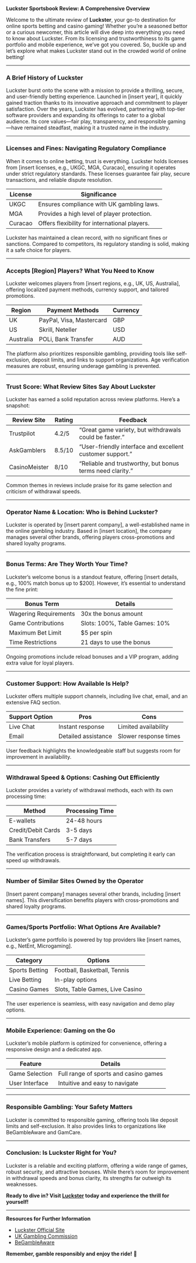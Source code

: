 **Luckster Sportsbook Review: A Comprehensive Overview**  

Welcome to the ultimate review of **Luckster**, your go-to destination for online sports betting and casino gaming! Whether you’re a seasoned bettor or a curious newcomer, this article will dive deep into everything you need to know about Luckster. From its licensing and trustworthiness to its game portfolio and mobile experience, we’ve got you covered. So, buckle up and let’s explore what makes Luckster stand out in the crowded world of online betting!  

---

### **A Brief History of Luckster**  
Luckster burst onto the scene with a mission to provide a thrilling, secure, and user-friendly betting experience. Launched in [insert year], it quickly gained traction thanks to its innovative approach and commitment to player satisfaction. Over the years, Luckster has evolved, partnering with top-tier software providers and expanding its offerings to cater to a global audience. Its core values—fair play, transparency, and responsible gaming—have remained steadfast, making it a trusted name in the industry.  

---

### **Licenses and Fines: Navigating Regulatory Compliance**  
When it comes to online betting, trust is everything. Luckster holds licenses from [insert licenses, e.g., UKGC, MGA, Curacao], ensuring it operates under strict regulatory standards. These licenses guarantee fair play, secure transactions, and reliable dispute resolution.  

| **License** | **Significance** |  
|-------------|------------------|  
| UKGC | Ensures compliance with UK gambling laws. |  
| MGA | Provides a high level of player protection. |  
| Curacao | Offers flexibility for international players. |  

Luckster has maintained a clean record, with no significant fines or sanctions. Compared to competitors, its regulatory standing is solid, making it a safe choice for players.  

---

### **Accepts [Region] Players? What You Need to Know**  
Luckster welcomes players from [insert regions, e.g., UK, US, Australia], offering localized payment methods, currency support, and tailored promotions.  

| **Region** | **Payment Methods** | **Currency** |  
|------------|---------------------|--------------|  
| UK | PayPal, Visa, Mastercard | GBP |  
| US | Skrill, Neteller | USD |  
| Australia | POLi, Bank Transfer | AUD |  

The platform also prioritizes responsible gambling, providing tools like self-exclusion, deposit limits, and links to support organizations. Age verification measures are robust, ensuring underage gambling is prevented.  

---

### **Trust Score: What Review Sites Say About Luckster**  
Luckster has earned a solid reputation across review platforms. Here’s a snapshot:  

| **Review Site** | **Rating** | **Feedback** |  
|-----------------|------------|--------------|  
| Trustpilot | 4.2/5 | “Great game variety, but withdrawals could be faster.” |  
| AskGamblers | 8.5/10 | “User-friendly interface and excellent customer support.” |  
| CasinoMeister | 8/10 | “Reliable and trustworthy, but bonus terms need clarity.” |  

Common themes in reviews include praise for its game selection and criticism of withdrawal speeds.  

---

### **Operator Name & Location: Who is Behind Luckster?**  
Luckster is operated by [insert parent company], a well-established name in the online gambling industry. Based in [insert location], the company manages several other brands, offering players cross-promotions and shared loyalty programs.  

---

### **Bonus Terms: Are They Worth Your Time?**  
Luckster’s welcome bonus is a standout feature, offering [insert details, e.g., 100% match bonus up to $200]. However, it’s essential to understand the fine print:  

| **Bonus Term** | **Details** |  
|----------------|-------------|  
| Wagering Requirements | 30x the bonus amount |  
| Game Contributions | Slots: 100%, Table Games: 10% |  
| Maximum Bet Limit | $5 per spin |  
| Time Restrictions | 21 days to use the bonus |  

Ongoing promotions include reload bonuses and a VIP program, adding extra value for loyal players.  

---

### **Customer Support: How Available Is Help?**  
Luckster offers multiple support channels, including live chat, email, and an extensive FAQ section.  

| **Support Option** | **Pros** | **Cons** |  
|--------------------|----------|----------|  
| Live Chat | Instant response | Limited availability |  
| Email | Detailed assistance | Slower response times |  

User feedback highlights the knowledgeable staff but suggests room for improvement in availability.  

---

### **Withdrawal Speed & Options: Cashing Out Efficiently**  
Luckster provides a variety of withdrawal methods, each with its own processing time:  

| **Method** | **Processing Time** |  
|------------|---------------------|  
| E-wallets | 24-48 hours |  
| Credit/Debit Cards | 3-5 days |  
| Bank Transfers | 5-7 days |  

The verification process is straightforward, but completing it early can speed up withdrawals.  

---

### **Number of Similar Sites Owned by the Operator**  
[Insert parent company] manages several other brands, including [insert names]. This diversification benefits players with cross-promotions and shared loyalty programs.  

---

### **Games/Sports Portfolio: What Options Are Available?**  
Luckster’s game portfolio is powered by top providers like [insert names, e.g., NetEnt, Microgaming].  

| **Category** | **Options** |  
|--------------|-------------|  
| Sports Betting | Football, Basketball, Tennis |  
| Live Betting | In-play options |  
| Casino Games | Slots, Table Games, Live Casino |  

The user experience is seamless, with easy navigation and demo play options.  

---

### **Mobile Experience: Gaming on the Go**  
Luckster’s mobile platform is optimized for convenience, offering a responsive design and a dedicated app.  

| **Feature** | **Details** |  
|-------------|-------------|  
| Game Selection | Full range of sports and casino games |  
| User Interface | Intuitive and easy to navigate |  

---

### **Responsible Gambling: Your Safety Matters**  
Luckster is committed to responsible gaming, offering tools like deposit limits and self-exclusion. It also provides links to organizations like BeGambleAware and GamCare.  

---

### **Conclusion: Is Luckster Right for You?**  
Luckster is a reliable and exciting platform, offering a wide range of games, robust security, and attractive bonuses. While there’s room for improvement in withdrawal speeds and bonus clarity, its strengths far outweigh its weaknesses.  

**Ready to dive in? Visit [Luckster](https://www.luckster.com) today and experience the thrill for yourself!**  

---

**Resources for Further Information**  
- [Luckster Official Site](https://www.luckster.com)  
- [UK Gambling Commission](https://www.gamblingcommission.gov.uk)  
- [BeGambleAware](https://www.begambleaware.org)  

**Remember, gamble responsibly and enjoy the ride!** 🎉